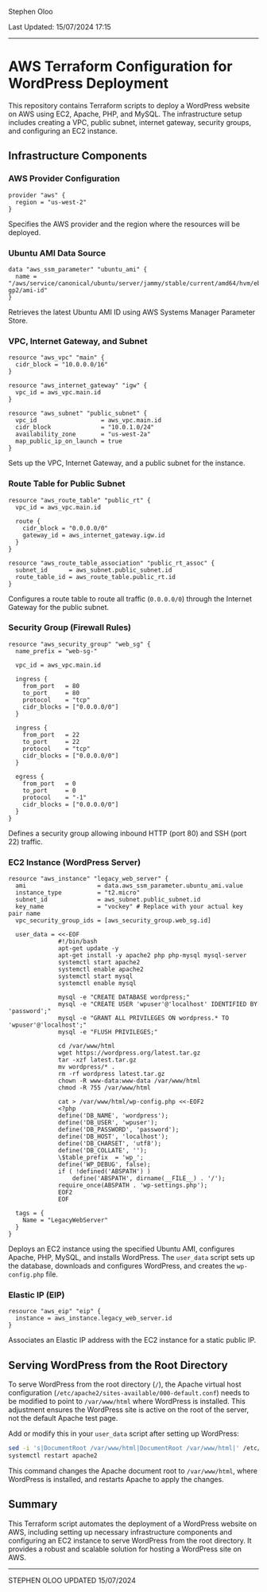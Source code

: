 Stephen Oloo

Last Updated: 15/07/2024 17:15


---

# AWS Terraform Configuration for WordPress Deployment

This repository contains Terraform scripts to deploy a WordPress website on AWS using EC2, Apache, PHP, and MySQL. The infrastructure setup includes creating a VPC, public subnet, internet gateway, security groups, and configuring an EC2 instance.

## Infrastructure Components

### AWS Provider Configuration
```hcl
provider "aws" {
  region = "us-west-2"
}
```
Specifies the AWS provider and the region where the resources will be deployed.

### Ubuntu AMI Data Source
```hcl
data "aws_ssm_parameter" "ubuntu_ami" {
  name = "/aws/service/canonical/ubuntu/server/jammy/stable/current/amd64/hvm/ebs-gp2/ami-id"
}
```
Retrieves the latest Ubuntu AMI ID using AWS Systems Manager Parameter Store.

### VPC, Internet Gateway, and Subnet
```hcl
resource "aws_vpc" "main" {
  cidr_block = "10.0.0.0/16"
}

resource "aws_internet_gateway" "igw" {
  vpc_id = aws_vpc.main.id
}

resource "aws_subnet" "public_subnet" {
  vpc_id                  = aws_vpc.main.id
  cidr_block              = "10.0.1.0/24"
  availability_zone       = "us-west-2a"
  map_public_ip_on_launch = true
}
```
Sets up the VPC, Internet Gateway, and a public subnet for the instance.

### Route Table for Public Subnet
```hcl
resource "aws_route_table" "public_rt" {
  vpc_id = aws_vpc.main.id

  route {
    cidr_block = "0.0.0.0/0"
    gateway_id = aws_internet_gateway.igw.id
  }
}

resource "aws_route_table_association" "public_rt_assoc" {
  subnet_id      = aws_subnet.public_subnet.id
  route_table_id = aws_route_table.public_rt.id
}
```
Configures a route table to route all traffic (`0.0.0.0/0`) through the Internet Gateway for the public subnet.

### Security Group (Firewall Rules)
```hcl
resource "aws_security_group" "web_sg" {
  name_prefix = "web-sg-"

  vpc_id = aws_vpc.main.id

  ingress {
    from_port   = 80
    to_port     = 80
    protocol    = "tcp"
    cidr_blocks = ["0.0.0.0/0"]
  }

  ingress {
    from_port   = 22
    to_port     = 22
    protocol    = "tcp"
    cidr_blocks = ["0.0.0.0/0"]
  }

  egress {
    from_port   = 0
    to_port     = 0
    protocol    = "-1"
    cidr_blocks = ["0.0.0.0/0"]
  }
}
```
Defines a security group allowing inbound HTTP (port 80) and SSH (port 22) traffic.

### EC2 Instance (WordPress Server)
```hcl
resource "aws_instance" "legacy_web_server" {
  ami                    = data.aws_ssm_parameter.ubuntu_ami.value
  instance_type          = "t2.micro"
  subnet_id              = aws_subnet.public_subnet.id
  key_name               = "vockey" # Replace with your actual key pair name
  vpc_security_group_ids = [aws_security_group.web_sg.id]

  user_data = <<-EOF
              #!/bin/bash
              apt-get update -y
              apt-get install -y apache2 php php-mysql mysql-server
              systemctl start apache2
              systemctl enable apache2
              systemctl start mysql
              systemctl enable mysql

              mysql -e "CREATE DATABASE wordpress;"
              mysql -e "CREATE USER 'wpuser'@'localhost' IDENTIFIED BY 'password';"
              mysql -e "GRANT ALL PRIVILEGES ON wordpress.* TO 'wpuser'@'localhost';"
              mysql -e "FLUSH PRIVILEGES;"

              cd /var/www/html
              wget https://wordpress.org/latest.tar.gz
              tar -xzf latest.tar.gz
              mv wordpress/* .
              rm -rf wordpress latest.tar.gz
              chown -R www-data:www-data /var/www/html
              chmod -R 755 /var/www/html

              cat > /var/www/html/wp-config.php <<-EOF2
              <?php
              define('DB_NAME', 'wordpress');
              define('DB_USER', 'wpuser');
              define('DB_PASSWORD', 'password');
              define('DB_HOST', 'localhost');
              define('DB_CHARSET', 'utf8');
              define('DB_COLLATE', '');
              \$table_prefix  = 'wp_';
              define('WP_DEBUG', false);
              if ( !defined('ABSPATH') )
                  define('ABSPATH', dirname(__FILE__) . '/');
              require_once(ABSPATH . 'wp-settings.php');
              EOF2
              EOF

  tags = {
    Name = "LegacyWebServer"
  }
}
```
Deploys an EC2 instance using the specified Ubuntu AMI, configures Apache, PHP, MySQL, and installs WordPress. The `user_data` script sets up the database, downloads and configures WordPress, and creates the `wp-config.php` file.

### Elastic IP (EIP)
```hcl
resource "aws_eip" "eip" {
  instance = aws_instance.legacy_web_server.id
}
```
Associates an Elastic IP address with the EC2 instance for a static public IP.

## Serving WordPress from the Root Directory

To serve WordPress from the root directory (`/`), the Apache virtual host configuration (`/etc/apache2/sites-available/000-default.conf`) needs to be modified to point to `/var/www/html` where WordPress is installed. This adjustment ensures the WordPress site is active on the root of the server, not the default Apache test page.

Add or modify this in your `user_data` script after setting up WordPress:

```bash
sed -i 's|DocumentRoot /var/www/html|DocumentRoot /var/www/html|' /etc/apache2/sites-available/000-default.conf
systemctl restart apache2
```

This command changes the Apache document root to `/var/www/html`, where WordPress is installed, and restarts Apache to apply the changes.

## Summary

This Terraform script automates the deployment of a WordPress website on AWS, including setting up necessary infrastructure components and configuring an EC2 instance to serve WordPress from the root directory. It provides a robust and scalable solution for hosting a WordPress site on AWS.

--- 

STEPHEN OLOO 
UPDATED 15/07/2024
